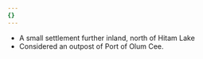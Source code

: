 ```yaml
---
{}
---
```

- A small settlement further inland, north of Hitam Lake
- Considered an outpost of Port of Olum Cee. 
